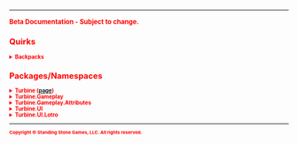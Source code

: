 <hr/>
<sub style="color:red; font-weight:bold">Beta Documentation - Subject to change.<sub>

## Quirks ##
<details>
<summary>Backpacks</summary>

Backpacks in the game are expandable to a max slot count of 135, as of this U30.

This first couple of expansions are added to new bags (4-6) but afterwards the additional slots are added to the end of Bag #1
</details>

## Packages/Namespaces ##
<details><summary>Turbine (<a href="turbine">page</a>)</summary>
<p><ul>
<li><a href="turbine.chat">Chat</a></li>
<li>ChatType</li>
</ul>
- DataScope
- Engine
- Language
- LotroPluginManager
- Object
- Plugin
- PluginData
- PluginManager
- Shell
- ShellCommand
</p>
</details>

<details><summary>Turbine.Gameplay</summary>
<p>
- ActiveSkill
- Actor
- Alignment
- Attributes
- Backpack
- Bank
- BasicMount
- Class
- ClassAttributes
- CombatMount
- CraftTier
- Effect
- EffectCategory
- EffectList
- Entity
- EntityReference
- Equipment
- EquipmentSlot
- GambitSkill
- GambitSkillInfo
- Item
- ItemCategory
- ItemDurability
- ItemInfo
- ItemQuality
- ItemWearState
- LocalPlayer
- Mount
- Party
- PartyMember
- Pet
- Player
- Profession
- ProfessionInfo
- PropertyHandler
- Race
- ReadyState
- Recipe
- RecipeIngredient
- SharedStorage
- Skill
- SkillInfo
- SkillList
- SkillType
- UntrainedSkill
- Vault
- Vocation
- Wallet
- WalletItem
</p>
</details>

<details><summary>Turbine.Gameplay.Attributes</summary>

</details>

<details><summary>Turbine.UI</summary>

</details>

<details><summary>Turbine.UI.Lotro</summary>

</details>

<hr/>
<sub>Copyright &copy; Standing Stone Games, LLC.  All rights reserved.</sub>